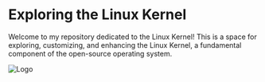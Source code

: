 # Exploring the Linux Kernel

Welcome to my repository dedicated to the Linux Kernel! This is a space for exploring, customizing, and enhancing the Linux Kernel, a fundamental component of the open-source operating system.


![Logo](https://i.imgur.com/kB2nqfU.jpeg)

